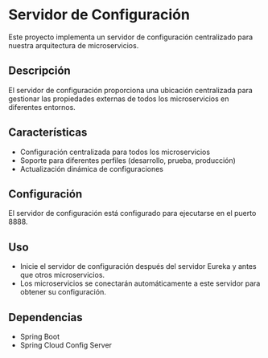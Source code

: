 # Servidor de Configuración

Este proyecto implementa un servidor de configuración centralizado para nuestra arquitectura de microservicios.

## Descripción

El servidor de configuración proporciona una ubicación centralizada para gestionar las propiedades externas de todos los microservicios en diferentes entornos.

## Características

- Configuración centralizada para todos los microservicios
- Soporte para diferentes perfiles (desarrollo, prueba, producción)
- Actualización dinámica de configuraciones

## Configuración

El servidor de configuración está configurado para ejecutarse en el puerto 8888.


## Uso

- Inicie el servidor de configuración después del servidor Eureka y antes que otros microservicios.
- Los microservicios se conectarán automáticamente a este servidor para obtener su configuración.

## Dependencias

- Spring Boot
- Spring Cloud Config Server
